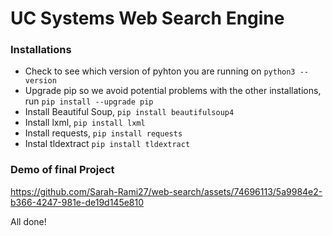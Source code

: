 # UC Systems Web Search Engine
### Installations
  - Check to see which version of pyhton you are running on `python3 --version`
  - Upgrade pip so we avoid potential problems with the other installations, run `pip install --upgrade pip` 
  - Install Beautiful Soup, `pip install beautifulsoup4`
  - Install lxml, `pip install lxml`
  - Install requests, `pip install requests`
  - Instal tldextract `pip install tldextract`

### Demo of final Project
https://github.com/Sarah-Rami27/web-search/assets/74696113/5a9984e2-b366-4247-981e-de19d145e810


  
  All done!
